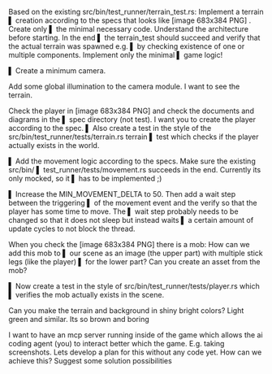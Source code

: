 Based on the existing src/bin/test_runner/terrain_test.rs: Implement a terrain
▌ creation according to the specs that looks like [image 683x384 PNG] . Create only
▌ the minimal necessary code. Understand the architecture before starting. In the end
▌ the terrain_test should succeed and verify that the actual terrain was spawned e.g.
▌ by checking existence of one or multiple components. Implement only the minimal
▌ game logic!

▌ Create a minimum camera.                   

Add some global illumination to the camera module. I want to see the terrain.

Check the player in [image 683x384 PNG] and check the documents and diagrams in the
▌ spec directory (not test). I want you to create the player according to the spec.
▌ Also create a test in the style of the src/bin/test_runner/tests/terrain.rs terrain
▌ test which checks if the player actually exists in the world.

▌ Add the movement logic according to the specs. Make sure the existing src/bin/
▌ test_runner/tests/movement.rs succeeds in the end. Currently its only mocked, so it
▌ has to be implemented ;)

▌ Increase the MIN_MOVEMENT_DELTA to 50. Then add a wait step between the triggering
▌ of the movement event and the verify so that the player has some time to move. The
▌ wait step probably needs to be changed so that it does not sleep but instead waits
▌ a certain amount of update cycles to not block the thread.

When you check the [image 683x384 PNG] there is a mob: How can we add this mob to
▌ our scene as an image (the upper part) with multiple stick legs (like the player)
▌ for the lower part? Can you create an asset from the mob?

▌ Now create a test in the style of src/bin/test_runner/tests/player.rs which
▌ verifies the mob actually exists in the scene.

Can you make the terrain and background in shiny bright colors? Light green and similar. Its so brown and boring

I want to have an mcp server running inside of the game which allows the ai coding
agent (you) to interact better which the game. E.g. taking screenshots. Lets
develop a plan for this without any code yet. How can we achieve this? Suggest some
solution possibilities